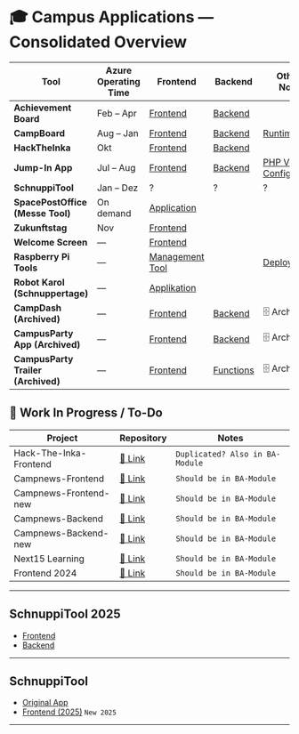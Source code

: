 # 🎓 Campus Applications — Consolidated Overview

| Tool | Azure Operating Time | Frontend | Backend | Other / Notes |
|------|----------------------|-----------|----------|----------------|
| **Achievement Board** | Feb – Apr            | [Frontend](https://github.com/Campus-Application/Achievement-Board-Frontend) | [Backend](https://github.com/Campus-Application/Achievement-Board-Backend) |  |
| **CampBoard** | Aug – Jan            | [Frontend](https://github.com/Campus-Application/CampBoard-Frontend) | [Backend](https://github.com/Campus-Application/CampBoard-Backend) | [Runtime](https://github.com/Campus-Application/Campboard-Runtime) |
| **HackTheInka** | Okt                  | [Frontend](https://github.com/Campus-Application/HackTheInka-Frontend) | [Backend](https://github.com/Campus-Application/HackTheInka-Backend) |  |
| **Jump-In App** | Jul – Aug            | [Frontend](https://github.com/Campus-Application/jump-in-frontend) | [Backend](https://github.com/Campus-Application/jump-in-backend) | [PHP Version](https://github.com/Campus-Application/jump-in-php), [Configuration](https://github.com/Campus-Application/jump-in-konfig) |
| **SchnuppiTool** | Jan – Dez            | ? | ? | ? |
| **SpacePostOffice (Messe Tool)** | On demand            | [Application](https://github.com/Campus-Application/spacepost) |  |  |
| **Zukunftstag** | Nov                  | [Frontend](https://github.com/Campus-Application/Zukunftstag-Frontend) |  |  |
| **Welcome Screen** | —                    | [Frontend](https://github.com/Campus-Application/WelcomeScreen-Frontend) |  |  |
| **Raspberry Pi Tools** | —                    | [Management Tool](https://github.com/Campus-Application/Pi-manage-tool) |  | [Deployment](https://github.com/Campus-Application/Raspberry-Deployment) |
| **Robot Karol (Schnuppertage)** | —                    | [Applikation](https://github.com/Campus-Application/robot-karol) |  |  |
| **CampDash (Archived)** | —                    | [Frontend](https://github.com/Campus-Application/campdash-frontend) | [Backend](https://github.com/Campus-Application/campdash-backend) | 🗄️ Archived |
| **CampusParty App (Archived)** | —                    | [Frontend](https://github.com/Campus-Application/CampusParty-App-Frontend) | [Backend](https://github.com/Campus-Application/CampusParty-App-Backend) | 🗄️ Archived |
| **CampusParty Trailer (Archived)** | —                    | [Frontend](https://github.com/Campus-Application/CampusParty-Trailer-Frontend) | [Functions](https://github.com/Campus-Application/CampusParty-Trailer-Functions) | 🗄️ Archived |


## 🔧 Work In Progress / To-Do

| Project | Repository | Notes |
|--------|------------|-------|
| Hack-The-Inka-Frontend | [🔗 Link](https://github.com/Campus-Application/Hack-The-Inka-Frontend) | `Duplicated? Also in BA-Module` |
| Campnews-Frontend | [🔗 Link](https://github.com/Campus-Application/campnews-frontend) | `Should be in BA-Module` |
| Campnews-Frontend-new | [🔗 Link](https://github.com/Campus-Application/Campnews-frontend-new) | `Should be in BA-Module` |
| Campnews-Backend | [🔗 Link](https://github.com/Campus-Application/campnews-backend) | `Should be in BA-Module` |
| Campnews-Backend-new | [🔗 Link](https://github.com/Campus-Application/campnews-backend-new) | `Should be in BA-Module` |
| Next15 Learning | [🔗 Link](https://github.com/Campus-Application/Next15-Learning) | `Should be in BA-Module` |
| Frontend 2024 | [🔗 Link](https://github.com/Campus-Application/Frontend2024) | `Should be in BA-Module` |

---

## SchnuppiTool 2025
- [Frontend](https://github.com/Campus-Application/Schnuppitool_Frontend)
- [Backend](https://github.com/Campus-Application/SchnuppiTool_Backend)

---

## SchnuppiTool
- [Original App](https://github.com/Campus-Application/SchnuppiTool)
- [Frontend (2025)](https://github.com/Campus-Application/schnuppitool25-frontend) `New 2025`

---
